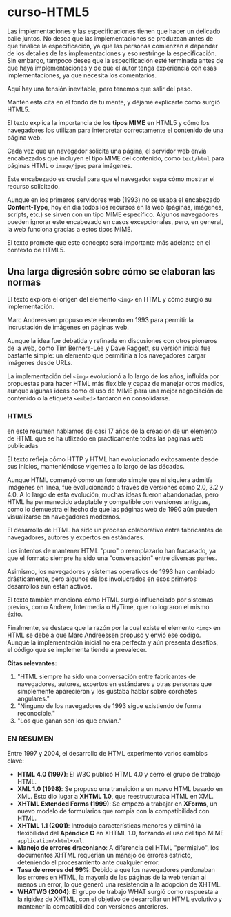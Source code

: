 # curso-HTML5

Las implementaciones y las especificaciones tienen que hacer un delicado baile juntos. 
No desea que las implementaciones se produzcan antes de que finalice la especificación, ya que las personas comienzan a depender de los detalles de las implementaciones y eso restringe la especificación. Sin embargo, tampoco desea que la especificación esté terminada antes de que haya implementaciones y de que el autor tenga experiencia con esas implementaciones, ya que necesita los comentarios.

Aquí hay una tensión inevitable, pero tenemos que salir del paso.

Mantén esta cita en el fondo de tu mente, y déjame explicarte cómo surgió HTML5.

El texto explica la importancia de los **tipos MIME** en HTML5 y cómo los navegadores los utilizan para interpretar correctamente el contenido de una página web. 
        
Cada vez que un navegador solicita una página, el servidor web envía encabezados que incluyen el tipo MIME del contenido, como `text/html` para páginas HTML o `image/jpeg` para imágenes.
        
Este encabezado es crucial para que el navegador sepa cómo mostrar el recurso solicitado.

Aunque en los primeros servidores web (1993) no se usaba el encabezado **Content-Type**, hoy en día todos los recursos en la web (páginas, imágenes, scripts, etc.) se sirven con un tipo MIME específico. Algunos navegadores pueden ignorar este encabezado en casos excepcionales, pero, en general, la web funciona gracias a estos tipos MIME. 
        
El texto promete que este concepto será importante más adelante en el contexto de HTML5.

## Una larga digresión sobre cómo se elaboran las normas

El texto explora el origen del elemento `<img>` en HTML y cómo surgió su implementación. 

Marc Andreessen propuso este elemento en 1993 para permitir la incrustación de imágenes en páginas web. 

Aunque la idea fue debatida y refinada en discusiones con otros pioneros de la web, como Tim Berners-Lee y Dave Raggett, su versión inicial fue bastante simple: un elemento que permitiría a los navegadores cargar imágenes desde URLs. 

La implementación del `<img>` evolucionó a lo largo de los años, influida por propuestas para hacer HTML más flexible y capaz de manejar otros medios, aunque algunas ideas como el uso de MIME para una mejor negociación de contenido o la etiqueta `<embed>` tardaron en consolidarse.
  ###  HTML5
en este resumen hablamos de casi 17 años de la creacion de un elemento de HTML que se ha utlizado en practicamente todas las paginas web publicadas 

El texto refleja cómo HTTP y HTML han evolucionado exitosamente desde sus inicios, manteniéndose vigentes a lo largo de las décadas. 

Aunque HTML comenzó como un formato simple que ni siquiera admitía imágenes en línea, fue evolucionando a través de versiones como 2.0, 3.2 y 4.0. A lo largo de esta evolución, muchas ideas fueron abandonadas, pero HTML ha permanecido adaptable y compatible con versiones antiguas, como lo demuestra el hecho de que las páginas web de 1990 aún pueden visualizarse en navegadores modernos.

El desarrollo de HTML ha sido un proceso colaborativo entre fabricantes de navegadores, autores y expertos en estándares. 

Los intentos de mantener HTML "puro" o reemplazarlo han fracasado, ya que el formato siempre ha sido una "conversación" entre diversas partes. 

Asimismo, los navegadores y sistemas operativos de 1993 han cambiado drásticamente, pero algunos de los involucrados en esos primeros desarrollos aún están activos.

El texto también menciona cómo HTML surgió influenciado por sistemas previos, como Andrew, Intermedia o HyTime, que no lograron el mismo éxito. 

Finalmente, se destaca que la razón por la cual existe el elemento `<img>` en HTML se debe a que Marc Andreessen propuso y envió ese código. Aunque la implementación inicial no era perfecta y aún presenta desafíos, el código que se implementa tiende a prevalecer.

**Citas relevantes:**
1. "HTML siempre ha sido una conversación entre fabricantes de navegadores, autores, expertos en estándares y otras personas que simplemente aparecieron y les gustaba hablar sobre corchetes angulares."
2. "Ninguno de los navegadores de 1993 sigue existiendo de forma reconocible."
3. "Los que ganan son los que envían."

### EN RESUMEN
Entre 1997 y 2004, el desarrollo de HTML experimentó varios cambios clave:

- **HTML 4.0 (1997)**: El W3C publicó HTML 4.0 y cerró el grupo de trabajo HTML.
- **XML 1.0 (1998)**: Se propuso una transición a un nuevo HTML basado en XML. Esto dio lugar a **XHTML 1.0**, que reestructuraba HTML en XML.
- **XHTML Extended Forms (1999)**: Se empezó a trabajar en **XForms**, un nuevo modelo de formularios que rompía con la compatibilidad con HTML.
- **XHTML 1.1 (2001)**: Introdujo características menores y eliminó la flexibilidad del **Apéndice C** en XHTML 1.0, forzando el uso del tipo MIME `application/xhtml+xml`.
- **Manejo de errores draconiano**: A diferencia del HTML "permisivo", los documentos XHTML requerían un manejo de errores estricto, deteniendo el procesamiento ante cualquier error.
- **Tasa de errores del 99%**: Debido a que los navegadores perdonaban los errores en HTML, la mayoría de las páginas de la web tenían al menos un error, lo que generó una resistencia a la adopción de XHTML.
- **WHATWG (2004)**: El grupo de trabajo WHAT surgió como respuesta a la rigidez de XHTML, con el objetivo de desarrollar un HTML evolutivo y mantener la compatibilidad con versiones anteriores.
